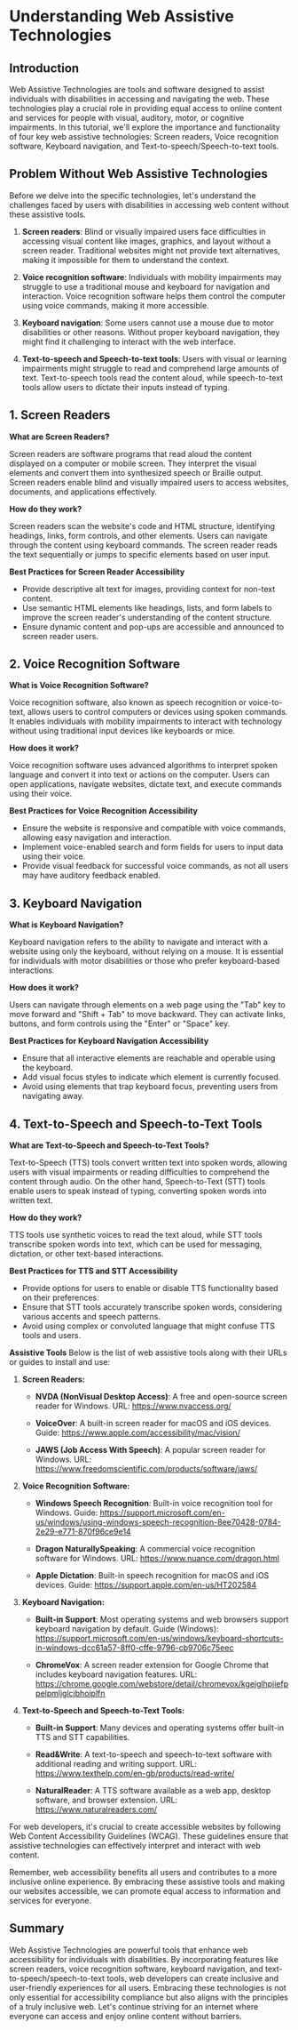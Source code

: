 # Understanding Web Assistive Technologies

## Introduction

Web Assistive Technologies are tools and software designed to assist individuals with disabilities in accessing and navigating the web. These technologies play a crucial role in providing equal access to online content and services for people with visual, auditory, motor, or cognitive impairments. In this tutorial, we'll explore the importance and functionality of four key web assistive technologies: Screen readers, Voice recognition software, Keyboard navigation, and Text-to-speech/Speech-to-text tools.

## Problem Without Web Assistive Technologies

Before we delve into the specific technologies, let's understand the challenges faced by users with disabilities in accessing web content without these assistive tools.

1. **Screen readers**: Blind or visually impaired users face difficulties in accessing visual content like images, graphics, and layout without a screen reader. Traditional websites might not provide text alternatives, making it impossible for them to understand the context.

2. **Voice recognition software**: Individuals with mobility impairments may struggle to use a traditional mouse and keyboard for navigation and interaction. Voice recognition software helps them control the computer using voice commands, making it more accessible.

3. **Keyboard navigation**: Some users cannot use a mouse due to motor disabilities or other reasons. Without proper keyboard navigation, they might find it challenging to interact with the web interface.

4. **Text-to-speech and Speech-to-text tools**: Users with visual or learning impairments might struggle to read and comprehend large amounts of text. Text-to-speech tools read the content aloud, while speech-to-text tools allow users to dictate their inputs instead of typing.

## 1. Screen Readers

**What are Screen Readers?**

Screen readers are software programs that read aloud the content displayed on a computer or mobile screen. They interpret the visual elements and convert them into synthesized speech or Braille output. Screen readers enable blind and visually impaired users to access websites, documents, and applications effectively.

**How do they work?**

Screen readers scan the website's code and HTML structure, identifying headings, links, form controls, and other elements. Users can navigate through the content using keyboard commands. The screen reader reads the text sequentially or jumps to specific elements based on user input.

**Best Practices for Screen Reader Accessibility**

- Provide descriptive alt text for images, providing context for non-text content.
- Use semantic HTML elements like headings, lists, and form labels to improve the screen reader's understanding of the content structure.
- Ensure dynamic content and pop-ups are accessible and announced to screen reader users.

## 2. Voice Recognition Software

**What is Voice Recognition Software?**

Voice recognition software, also known as speech recognition or voice-to-text, allows users to control computers or devices using spoken commands. It enables individuals with mobility impairments to interact with technology without using traditional input devices like keyboards or mice.

**How does it work?**

Voice recognition software uses advanced algorithms to interpret spoken language and convert it into text or actions on the computer. Users can open applications, navigate websites, dictate text, and execute commands using their voice.

**Best Practices for Voice Recognition Accessibility**

- Ensure the website is responsive and compatible with voice commands, allowing easy navigation and interaction.
- Implement voice-enabled search and form fields for users to input data using their voice.
- Provide visual feedback for successful voice commands, as not all users may have auditory feedback enabled.

## 3. Keyboard Navigation

**What is Keyboard Navigation?**

Keyboard navigation refers to the ability to navigate and interact with a website using only the keyboard, without relying on a mouse. It is essential for individuals with motor disabilities or those who prefer keyboard-based interactions.

**How does it work?**

Users can navigate through elements on a web page using the "Tab" key to move forward and "Shift + Tab" to move backward. They can activate links, buttons, and form controls using the "Enter" or "Space" key.

**Best Practices for Keyboard Navigation Accessibility**

- Ensure that all interactive elements are reachable and operable using the keyboard.
- Add visual focus styles to indicate which element is currently focused.
- Avoid using elements that trap keyboard focus, preventing users from navigating away.

## 4. Text-to-Speech and Speech-to-Text Tools

**What are Text-to-Speech and Speech-to-Text Tools?**

Text-to-Speech (TTS) tools convert written text into spoken words, allowing users with visual impairments or reading difficulties to comprehend the content through audio. On the other hand, Speech-to-Text (STT) tools enable users to speak instead of typing, converting spoken words into written text.

**How do they work?**

TTS tools use synthetic voices to read the text aloud, while STT tools transcribe spoken words into text, which can be used for messaging, dictation, or other text-based interactions.

**Best Practices for TTS and STT Accessibility**

- Provide options for users to enable or disable TTS functionality based on their preferences.
- Ensure that STT tools accurately transcribe spoken words, considering various accents and speech patterns.
- Avoid using complex or convoluted language that might confuse TTS tools and users.

**Assistive Tools**
Below is the list of web assistive tools along with their URLs or guides to install and use:

1. **Screen Readers:**
   - **NVDA (NonVisual Desktop Access)**: A free and open-source screen reader for Windows.
     URL: https://www.nvaccess.org/
   
   - **VoiceOver**: A built-in screen reader for macOS and iOS devices.
     Guide: https://www.apple.com/accessibility/mac/vision/
   
   - **JAWS (Job Access With Speech)**: A popular screen reader for Windows.
     URL: https://www.freedomscientific.com/products/software/jaws/

2. **Voice Recognition Software:**
   - **Windows Speech Recognition**: Built-in voice recognition tool for Windows.
     Guide: https://support.microsoft.com/en-us/windows/using-windows-speech-recognition-8ee70428-0784-2e29-e771-870f96ce9e14
   
   - **Dragon NaturallySpeaking**: A commercial voice recognition software for Windows.
     URL: https://www.nuance.com/dragon.html

   - **Apple Dictation**: Built-in speech recognition for macOS and iOS devices.
     Guide: https://support.apple.com/en-us/HT202584

3. **Keyboard Navigation:**
   - **Built-in Support**: Most operating systems and web browsers support keyboard navigation by default.
     Guide (Windows): https://support.microsoft.com/en-us/windows/keyboard-shortcuts-in-windows-dcc61a57-8ff0-cffe-9796-cb9706c75eec

   - **ChromeVox**: A screen reader extension for Google Chrome that includes keyboard navigation features.
     URL: https://chrome.google.com/webstore/detail/chromevox/kgejglhpjiefppelpmljglcjbhoiplfn

4. **Text-to-Speech and Speech-to-Text Tools:**
   - **Built-in Support**: Many devices and operating systems offer built-in TTS and STT capabilities.

   - **Read&Write**: A text-to-speech and speech-to-text software with additional reading and writing support.
     URL: https://www.texthelp.com/en-gb/products/read-write/

   - **NaturalReader**: A TTS software available as a web app, desktop software, and browser extension.
     URL: https://www.naturalreaders.com/

For web developers, it's crucial to create accessible websites by following Web Content Accessibility Guidelines (WCAG). These guidelines ensure that assistive technologies can effectively interpret and interact with web content.

Remember, web accessibility benefits all users and contributes to a more inclusive online experience. By embracing these assistive tools and making our websites accessible, we can promote equal access to information and services for everyone.

## Summary

Web Assistive Technologies are powerful tools that enhance web accessibility for individuals with disabilities. By incorporating features like screen readers, voice recognition software, keyboard navigation, and text-to-speech/speech-to-text tools, web developers can create inclusive and user-friendly experiences for all users. Embracing these technologies is not only essential for accessibility compliance but also aligns with the principles of a truly inclusive web. Let's continue striving for an internet where everyone can access and enjoy online content without barriers.